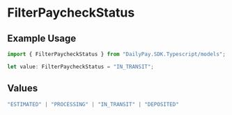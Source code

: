 # FilterPaycheckStatus

## Example Usage

```typescript
import { FilterPaycheckStatus } from "DailyPay.SDK.Typescript/models";

let value: FilterPaycheckStatus = "IN_TRANSIT";
```

## Values

```typescript
"ESTIMATED" | "PROCESSING" | "IN_TRANSIT" | "DEPOSITED"
```